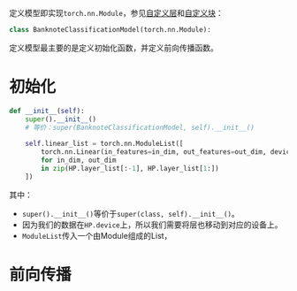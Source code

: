 定义模型即实现`torch.nn.Module`，参见[自定义层](自定义层.md)和[自定义块](自定义块.md)：
```python
class BanknoteClassificationModel(torch.nn.Module):
```
定义模型最主要的是定义初始化函数，并定义前向传播函数。
# 初始化

```python
def __init__(self):  
    super().__init__()  
    # 等价：super(BanknoteClassificationModel, self).__init__()  
  
    self.linear_list = torch.nn.ModuleList([  
        torch.nn.Linear(in_features=in_dim, out_features=out_dim, device=HP.device)  
        for in_dim, out_dim  
        in zip(HP.layer_list[:-1], HP.layer_list[1:])  
    ])
```

其中：
- `super().__init__()`等价于`super(class, self).__init__()`。
- 因为我们的数据在`HP.device`上，所以我们需要将层也移动到对应的设备上。
- `ModuleList`传入一个由Module组成的List，
# 前向传播